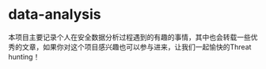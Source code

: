 # data-analysis
本项目主要记录个人在安全数据分析过程遇到的有趣的事情，其中也会转载一些优秀的文章，如果你对这个项目感兴趣也可以参与进来，让我们一起愉快的Threat hunting！
